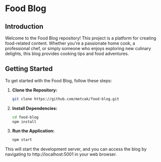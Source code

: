 # Food Blog

## Introduction

Welcome to the Food Blog repository! This project is a platform for creating food-related content. Whether you're a passionate home cook, a professional chef, or simply someone who enjoys exploring new culinary delights, this blog provides cooking tips and food adventures.

## Getting Started

To get started with the Food Blog, follow these steps:

1. **Clone the Repository:**

   ```bash
   git clone https://github.com/metcak/food-blog.git

   ```

2. **Install Dependencies:**

   ```bash
   cd food-blog
   npm install

   ```

3. **Run the Application:**
   ```bash
   npm start
   ```

This will start the development server, and you can access the blog by navigating to http://localhost:5001 in your web browser.
